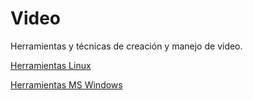 # Video
Herramientas y técnicas de creación y manejo de video. 

[Herramientas Linux](linux)

[Herramientas MS Windows](windows)

